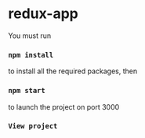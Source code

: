 # redux-app

You must run 
### `npm install`
to install all the required packages, then 
### `npm start`
to launch the project on port 3000

### `View project`

